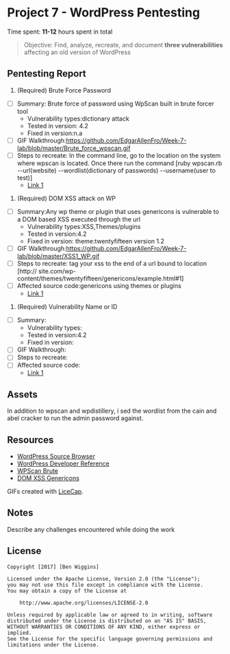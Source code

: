 # Project 7 - WordPress Pentesting

Time spent: **11-12** hours spent in total

> Objective: Find, analyze, recreate, and document **three vulnerabilities** affecting an old version of WordPress

## Pentesting Report

1. (Required) Brute Force Password
  - [ ] Summary: Brute force of password using WpScan built in brute forcer tool
    - Vulnerability types:dictionary attack
    - Tested in version: 4.2
    - Fixed in version:n.a
  - [ ] GIF Walkthrough:https://github.com/EdgarAllenFro/Week-7-lab/blob/master/Brute_force_wpscan.gif
  - [ ] Steps to recreate: In the command line, go to the location on the system where wpscan is located. Once there run the command 
  [ruby wpscan.rb --url(website) --wordlist(dictionary of passwords) --username(user to test)]
    - [Link 1](http://www.hackingtutorials.org/web-application-hacking/hack-a-wordpress-website-with-wpscan/)
1. (Required) DOM XSS attack on WP
  - [ ] Summary:Any wp theme or plugin that uses genericons is vulnerable to a DOM based XSS executed through the url 
    - Vulnerability types:XSS,Themes/plugins
    - Tested in version:4.2
    - Fixed in version: theme:twentyfifteen version 1.2
  - [ ] GIF Walkthrough:https://github.com/EdgarAllenFro/Week-7-lab/blob/master/XSS1_WP.gif
  - [ ] Steps to recreate: tag your xss to the end of a url bound to location [http:// site.com/wp-content/themes/twentyfifteen/genericons/example.html#1] 
  - [ ] Affected source code:genericons using themes or plugins
    - [Link 1](https://core.trac.wordpress.org/browser/tags/version/src/source_file.php)
1. (Required) Vulnerability Name or ID
  - [ ] Summary: 
    - Vulnerability types:
    - Tested in version:4.2
    - Fixed in version: 
  - [ ] GIF Walkthrough: 
  - [ ] Steps to recreate: 
  - [ ] Affected source code:
    - [Link 1](https://core.trac.wordpress.org/browser/tags/version/src/source_file.php)

## Assets

In addition to wpscan and wpdistillery, i sed the wordlist from the cain and abel cracker to run the admin password against.

## Resources

- [WordPress Source Browser](https://core.trac.wordpress.org/browser/)
- [WordPress Developer Reference](https://developer.wordpress.org/reference/)
- [WPScan Brute](http://www.hackingtutorials.org/web-application-hacking/hack-a-wordpress-website-with-wpscan/)
- [DOM XSS Genericons](https://blog.sucuri.net/2015/05/jetpack-and-twentyfifteen-vulnerable-to-dom-based-xss.html)

GIFs created with [LiceCap](http://www.cockos.com/licecap/).

## Notes

Describe any challenges encountered while doing the work

## License

    Copyright [2017] [Ben Wiggins]

    Licensed under the Apache License, Version 2.0 (the "License");
    you may not use this file except in compliance with the License.
    You may obtain a copy of the License at

        http://www.apache.org/licenses/LICENSE-2.0

    Unless required by applicable law or agreed to in writing, software
    distributed under the License is distributed on an "AS IS" BASIS,
    WITHOUT WARRANTIES OR CONDITIONS OF ANY KIND, either express or implied.
    See the License for the specific language governing permissions and
    limitations under the License.
